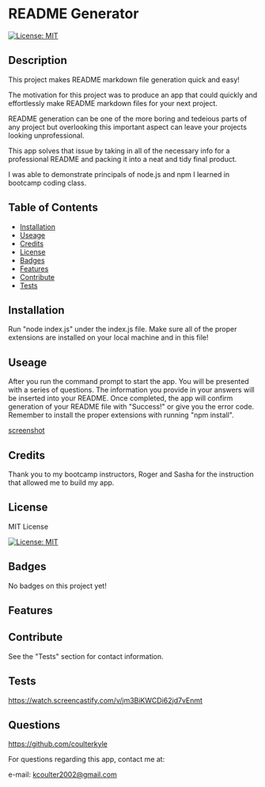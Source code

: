 # README Generator

[![License: MIT](https://img.shields.io/badge/License-MIT-yellow.svg)](https://opensource.org/licenses/MIT)

## Description

This project makes README markdown file generation quick and easy!

The motivation for this project was to produce an app that could quickly and effortlessly make README markdown files for your next project. 

README generation can be one of the more boring and tedeious parts of any project but overlooking this important aspect can leave your projects looking unprofessional.

This app solves that issue by taking in all of the necessary info for a professional README and packing it into a neat and tidy final product.

I was able to demonstrate principals of node.js and npm I learned in bootcamp coding class.

## Table of Contents

- [Installation](#Installation)
- [Useage](#Useage)
- [Credits](#Credits)
- [License](#License)
- [Badges](#Badges)
- [Features](#Features)
- [Contribute](#Contribute)
- [Tests](#Tests)


## Installation

Run "node index.js" under the index.js file. Make sure all of the proper extensions are installed on your local machine and in this file!

## Useage

After you run the command prompt to start the app. You will be presented with a series of questions. The information you provide in your answers will be inserted into your README. Once completed, the app will confirm generation of your README file with "Success!" or give you the error code. Remember to install the proper extensions with running "npm install".

[screenshot](./assets/images/screenshot.png)

## Credits

Thank you to my bootcamp instructors, Roger and Sasha for the instruction that allowed me to build my app.





## License

MIT License

[![License: MIT](https://img.shields.io/badge/License-MIT-yellow.svg)](https://opensource.org/licenses/MIT)

## Badges

No badges on this project yet!

## Features



## Contribute

See the "Tests" section for contact information. 

## Tests

https://watch.screencastify.com/v/jm3BiKWCDi62jd7vEnmt

## Questions

https://github.com/coulterkyle

For questions regarding this app, contact me at:

e-mail: kcoulter2002@gmail.com
